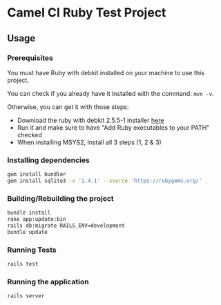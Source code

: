 # Camel CI Ruby Test Project

## Usage

### Prerequisites

You must have Ruby with debkit installed on your machine to use this project.

You can check if you already have it installed with the command: `mvn -v`.

Otherwise, you can get it with those steps:

- Download the ruby with debkit 2.5.5-1 installer [here](hhttps://rubyinstaller.org/downloads/)
- Run it and make sure to have "Add Ruby executables to your PATH" checked
- When installing MSYS2, Install all 3 steps (1, 2 & 3)

### Installing dependencies

```bash
gem install bundler
gem install sqlite3 -v '1.4.1' --source 'https://rubygems.org/'
```

### Building/Rebuilding the project

```bash
bundle install
rake app:update:bin
rails db:migrate RAILS_ENV=development
bundle update
```

### Running Tests

```bash
rails test
```

### Running the application

```bash
rails server
```
